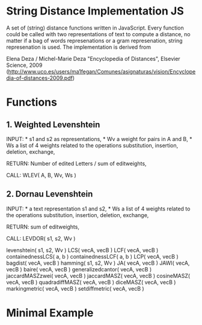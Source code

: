 # String Distance Implementation JS
A set of (string) distance functions written in JavaScript. Every function could be called with two representations of text to compute a distance, no matter if a bag of words represenations or a gram represenation, string represenation is used. The implementation is derived from 

Elena Deza / Michel-Marie Deza "Encyclopedia of Distances", Elsevier Science, 2009 (http://www.uco.es/users/ma1fegan/Comunes/asignaturas/vision/Encyclopedia-of-distances-2009.pdf)


# Functions
## 1. Weighted Levenshtein
INPUT: * s1 and s2 as representations, 
       * Wv a weight for pairs in A and B, 
       * Ws a list of 4 weights related to the operations substitution, insertion, deletion, exchange,
       
RETURN: Number of edited Letters / sum of editweights,

CALL: WLEV( A, B, Wv, Ws )

## 2. Dornau Levenshtein
INPUT: * a text representation s1 and s2,
       * Ws a list of 4 weights related to the operations substitution, insertion, deletion, exchange,
       
RETURN: sum of editweights,

CALL: LEVDOR( s1, s2, Wv )

levenshtein( s1, s2, Wv )
LCS( vecA, vecB )
LCF( vecA, vecB )
containednessLCS( a, b )
containednessLCF( a, b )
LCP( vecA, vecB )
bagdist( vecA, vecB )
hamming( s1, s2, Wv )
JA( vecA, vecB )
JAWI( vecA, vecB )
baire( vecA, vecB )
generalizedcantor( vecA, vecB )
jaccardMASZzwei( vecA, vecB )
jaccardMASZ( vecA, vecB )
cosineMASZ( vecA, vecB )
quadradiffMASZ( vecA, vecB )
diceMASZ( vecA, vecB )
markingmetric( vecA, vecB )
setdiffmetric( vecA, vecB )

# Minimal Example


